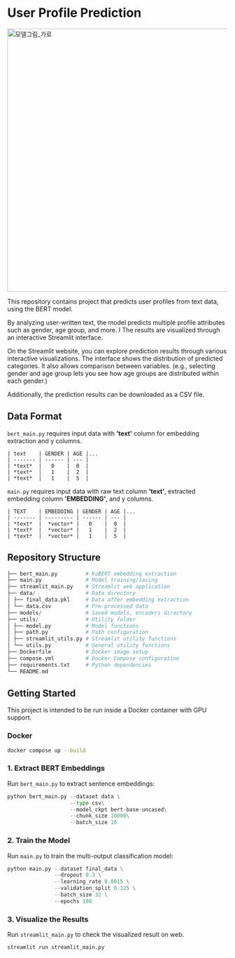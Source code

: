 # User Profile Prediction

<img width="1066" height="600" alt="모델그림_가로" src="https://github.com/user-attachments/assets/a309ef87-1690-48d8-841a-b0d442b015df" />


This repository contains project that predicts user profiles from text data, using the BERT model.

By analyzing user-written text, the model predicts multiple profile attributes such as gender, age group, and more. l The results are visualized through an interactive Streamlit interface.

On the Streamlit website, you can explore prediction results through various interactive visualizations. The interface shows the distribution of predicted categories. It also allows comparison between variables. (e.g., selecting gender and age group lets you see how age groups are distributed within each gender.)

Additionally, the prediction results can be downloaded as a CSV file.

## Data Format

`bert_main.py` requires input data with **'text'** column for embedding extraction and y columns.

```
| text    | GENDER | AGE |...
| ------- | ------ | --- |
| *text*  |   0    |  0  |
| *text*  |   1    |  2  |
| *text*  |   1    |  5  |
```

`main.py` requires input data with raw text column **'text'**, extracted embedding column **'EMBEDDING'**, and y columns.

```
| TEXT    | EMBEDDING | GENDER | AGE |...
| ------- | --------- | ------ | --- |
| *text*  |  *vector* |   0    |  0  |
| *text*  |  *vector* |   1    |  2  |
| *text*  |  *vector* |   1    |  5  |

```

## Repository Structure

```python
├── bert_main.py         # KoBERT embedding extraction
├── main.py              # Model training/saving
├── streamlit_main.py    # Streamlit web application
├── data/                # Data directory
│ ├── final_data.pkl     # Data after embedding extraction
│ └── data.csv           # Pre-processed data
├── models/              # Saved models, encoders directory
├── utils/               # Utility folder
│ ├── model.py           # Model functions
│ ├── path.py            # Path configuration
│ ├── streamlit_utils.py # Streamlit utility functions
│ └── utils.py           # General utility functions
├── Dockerfile           # Docker image setup
├── compose.yml          # Docker Compose configuration
├── requirements.txt     # Python dependencies
└── README.md
```

## Getting Started

This project is intended to be run inside a Docker container with GPU support.

### Docker

```bash
docker compose up --build
```

### 1. Extract BERT Embeddings

Run `bert_main.py` to extract sentence embeddings:

```python
python bert_main.py --dataset data \
                    --type csv\
                    --model_ckpt bert-base-uncased\
                    --chunk_size 10000\
                    --batch_size 16
```

### 2. Train the Model

Run `main.py` to train the multi-output classification model:

```python
python main.py --dataset final_data \
			   --dropout 0.3 \
			   --learning_rate 0.0015 \
			   --validation_split 0.125 \
			   --batch_size 32 \
			   --epochs 100
```

### 3. Visualize the Results

Run `streamlit_main.py` to check the visualized result on web.

```python
streamlit run streamlit_main.py
```

